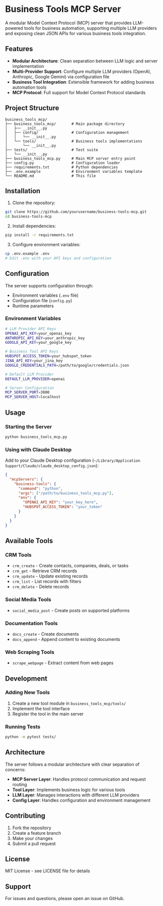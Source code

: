 # Business Tools MCP Server

A modular Model Context Protocol (MCP) server that provides LLM-powered tools for business automation, supporting multiple LLM providers and exposing clean JSON APIs for various business tools integration.

## Features

- **Modular Architecture**: Clean separation between LLM logic and server implementation
- **Multi-Provider Support**: Configure multiple LLM providers (OpenAI, Anthropic, Google Gemini) via configuration file
- **Business Tool Integration**: Extensible framework for adding business automation tools
- **MCP Protocol**: Full support for Model Context Protocol standards

## Project Structure

```
business_tools_mcp/
├── business_tools_mcp/       # Main package directory
│   ├── __init__.py
│   ├── config/               # Configuration management
│   │   └── __init__.py
│   └── tools/                # Business tools implementations
│       └── __init__.py
├── tests/                    # Test suite
│   └── __init__.py
├── business_tools_mcp.py     # Main MCP server entry point
├── config.py                 # Configuration loader
├── requirements.txt          # Python dependencies
├── .env.example              # Environment variables template
└── README.md                 # This file
```

## Installation

1. Clone the repository:
```bash
git clone https://github.com/yourusername/business-tools-mcp.git
cd business-tools-mcp
```

2. Install dependencies:
```bash
pip install -r requirements.txt
```

3. Configure environment variables:
```bash
cp .env.example .env
# Edit .env with your API keys and configuration
```

## Configuration

The server supports configuration through:
- Environment variables (`.env` file)
- Configuration file (`config.py`)
- Runtime parameters

### Environment Variables

```bash
# LLM Provider API Keys
OPENAI_API_KEY=your_openai_key
ANTHROPIC_API_KEY=your_anthropic_key
GOOGLE_API_KEY=your_google_key

# Business Tool API Keys
HUBSPOT_ACCESS_TOKEN=your_hubspot_token
JINA_API_KEY=your_jina_key
GOOGLE_CREDENTIALS_PATH=/path/to/google/credentials.json

# Default LLM Provider
DEFAULT_LLM_PROVIDER=openai

# Server Configuration
MCP_SERVER_PORT=3000
MCP_SERVER_HOST=localhost
```

## Usage

### Starting the Server

```bash
python business_tools_mcp.py
```

### Using with Claude Desktop

Add to your Claude Desktop configuration (`~/Library/Application Support/Claude/claude_desktop_config.json`):

```json
{
  "mcpServers": {
    "business-tools": {
      "command": "python",
      "args": ["/path/to/business_tools_mcp.py"],
      "env": {
        "OPENAI_API_KEY": "your_key_here",
        "HUBSPOT_ACCESS_TOKEN": "your_token"
      }
    }
  }
}
```

## Available Tools

### CRM Tools
- `crm_create` - Create contacts, companies, deals, or tasks
- `crm_get` - Retrieve CRM records
- `crm_update` - Update existing records
- `crm_list` - List records with filters
- `crm_delete` - Delete records

### Social Media Tools
- `social_media_post` - Create posts on supported platforms

### Documentation Tools
- `docs_create` - Create documents
- `docs_append` - Append content to existing documents

### Web Scraping Tools
- `scrape_webpage` - Extract content from web pages

## Development

### Adding New Tools

1. Create a new tool module in `business_tools_mcp/tools/`
2. Implement the tool interface
3. Register the tool in the main server

### Running Tests

```bash
python -m pytest tests/
```

## Architecture

The server follows a modular architecture with clear separation of concerns:

- **MCP Server Layer**: Handles protocol communication and request routing
- **Tool Layer**: Implements business logic for various tools
- **LLM Layer**: Manages interactions with different LLM providers
- **Config Layer**: Handles configuration and environment management

## Contributing

1. Fork the repository
2. Create a feature branch
3. Make your changes
4. Submit a pull request

## License

MIT License - see LICENSE file for details

## Support

For issues and questions, please open an issue on GitHub.
